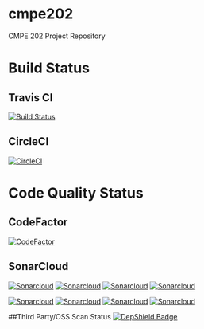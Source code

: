 # cmpe202
CMPE 202 Project Repository

# Build Status
## Travis CI
[![Build Status](https://travis-ci.com/karthikramasamy/cmpe202.svg?branch=master)](https://travis-ci.com/karthikramasamy/cmpe202)

## CircleCI
[![CircleCI](https://circleci.com/gh/karthikramasamy/cmpe202.svg?style=svg)](https://circleci.com/gh/karthikramasamy/cmpe202)

# Code Quality Status
## CodeFactor
[![CodeFactor](https://www.codefactor.io/repository/github/karthikramasamy/cmpe202/badge)](https://www.codefactor.io/repository/github/karthikramasamy/cmpe202) 

## SonarCloud
[![Sonarcloud](https://sonarcloud.io/api/project_badges/measure?project=edu.sjsu.cmpe202%3Ascf-parser%3Adev&metric=alert_status)](https://sonarcloud.io/dashboard?id=edu.sjsu.cmpe202%3Ascf-parser%3Adev) [![Sonarcloud](https://sonarcloud.io/api/project_badges/measure?project=edu.sjsu.cmpe202%3Ascf-parser%3Adev&metric=security_rating)](https://sonarcloud.io/component_measures?id=edu.sjsu.cmpe202%3Ascf-parser%3Adev&metric=Security) [![Sonarcloud](https://sonarcloud.io/api/project_badges/measure?project=edu.sjsu.cmpe202%3Ascf-parser%3Adev&metric=reliability_rating)](https://sonarcloud.io/component_measures?id=edu.sjsu.cmpe202%3Ascf-parser%3Adev&metric=Reliability) [![Sonarcloud](https://sonarcloud.io/api/project_badges/measure?project=edu.sjsu.cmpe202%3Ascf-parser%3Adev&metric=sqale_rating)](https://sonarcloud.io/component_measures?id=edu.sjsu.cmpe202%3Ascf-parser%3Adev&metric=Maintainability) 

[![Sonarcloud](https://sonarcloud.io/api/project_badges/measure?project=edu.sjsu.cmpe202%3Ascf-parser%3Adev&metric=bugs)](https://sonarcloud.io/component_measures?id=edu.sjsu.cmpe202%3Ascf-parser%3Adev&metric=bugs) [![Sonarcloud](https://sonarcloud.io/api/project_badges/measure?project=edu.sjsu.cmpe202%3Ascf-parser%3Adev&metric=coverage)](https://sonarcloud.io/component_measures?id=edu.sjsu.cmpe202%3Ascf-parser%3Adev&metric=Coverage) [![Sonarcloud](https://sonarcloud.io/api/project_badges/measure?project=edu.sjsu.cmpe202%3Ascf-parser%3Adev&metric=ncloc)](https://sonarcloud.io/component_measures?id=edu.sjsu.cmpe202%3Ascf-parser%3Adev&metric=ncloc) [![Sonarcloud](https://sonarcloud.io/api/project_badges/measure?project=edu.sjsu.cmpe202%3Ascf-parser%3Adev&metric=duplicated_lines_density)](https://sonarcloud.io/component_measures?id=edu.sjsu.cmpe202%3Ascf-parser%3Adev&metric=Duplications)

##Third Party/OSS Scan Status
[![DepShield Badge](https://depshield.sonatype.org/badges/karthikramasamy/cmpe202/depshield.svg)](https://depshield.github.io)

